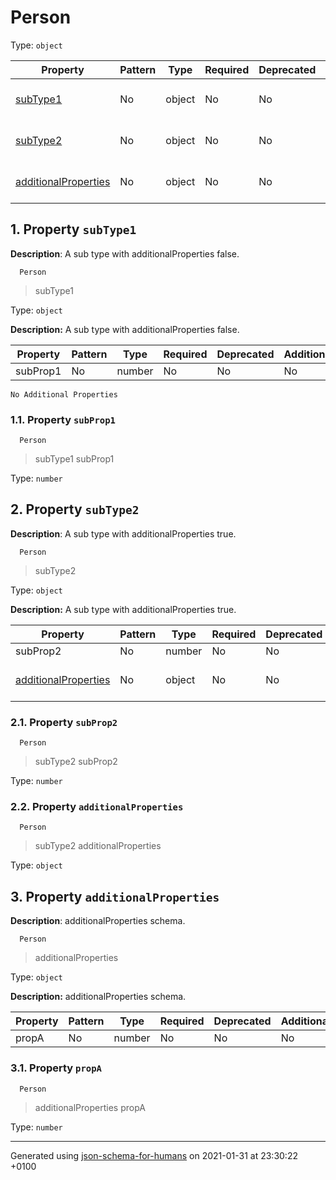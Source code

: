 # Person

Type: `object`

| Property | Pattern | Type | Required | Deprecated | Additional | Description |
| -------- | ------- | ---- | -------- | ---------- | ---------- | ----------- |
| [subType1](#subType1)|No|object|No|No| No|A sub type with additionalProperties false.|
| [subType2](#subType2)|No|object|No|No| No|A sub type with additionalProperties true.|
| [additionalProperties](#additionalProperties)|No|object|No|No|  [![made-with-Markdown](https://img.shields.io/badge/Should-conform-blue)](# "Each additional property must conform to the following schema")|additionalProperties schema.|

## <a name="subType1"></a> 1. Property `subType1`

**Description**:  A sub type with additionalProperties false.

      Person
 >   subType1

Type: `object`

**Description:** A sub type with additionalProperties false.

| Property | Pattern | Type | Required | Deprecated | Additional | Description |
| -------- | ------- | ---- | -------- | ---------- | ---------- | ----------- |
|subProp1|No|number|No|No| No||
`No Additional Properties`

### <a name="subType1_subProp1"></a> 1.1. Property `subProp1`

      Person
 >   subType1
 >   subProp1

Type: `number`

## <a name="subType2"></a> 2. Property `subType2`

**Description**:  A sub type with additionalProperties true.

      Person
 >   subType2

Type: `object`

**Description:** A sub type with additionalProperties true.

| Property | Pattern | Type | Required | Deprecated | Additional | Description |
| -------- | ------- | ---- | -------- | ---------- | ---------- | ----------- |
|subProp2|No|number|No|No| No||
| [additionalProperties](#subType2_additionalProperties)|No|object|No|No|  [![made-with-Markdown](https://img.shields.io/badge/Any%20type+allowed-green)](# "Additional Properties of any type are allowed.")||

### <a name="subType2_subProp2"></a> 2.1. Property `subProp2`

      Person
 >   subType2
 >   subProp2

Type: `number`

### <a name="subType2_additionalProperties"></a> 2.2. Property `additionalProperties`

      Person
 >   subType2
 >   additionalProperties

Type: `object`

## <a name="additionalProperties"></a> 3. Property `additionalProperties`

**Description**:  additionalProperties schema.

      Person
 >   additionalProperties

Type: `object`

**Description:** additionalProperties schema.

| Property | Pattern | Type | Required | Deprecated | Additional | Description |
| -------- | ------- | ---- | -------- | ---------- | ---------- | ----------- |
|propA|No|number|No|No| No||

### <a name="additionalProperties_propA"></a> 3.1. Property `propA`

      Person
 >   additionalProperties
 >   propA

Type: `number`

----------------------------------------------------------------------------------------------------------------------------
Generated using [json-schema-for-humans](https://github.com/coveooss/json-schema-for-humans) on 2021-01-31 at 23:30:22 +0100